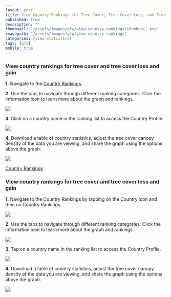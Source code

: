 ```yaml
---
layout: post
title: View Country Rankings for Tree Cover, Tree Cover Loss, and Tree Cover Gain
published: True
description: ""
thumbnail: "/assets/images/gfw/view-country-rankings/thumbnail.png"
imagepath: "/assets/images/gfw/view-country-rankings"
categories: [view statistics]
tags: [gfw]
mobile: true
---
```





<div id="desktopContent" class="content">
  <h3>View country rankings for tree cover and tree cover loss and gain</h3>
  <p><strong>1.</strong> Navigate to the <a href="/countries/overview" target='_blank'>Country Rankings</a>.</p>
  <p><strong>2.</strong> Use the tabs to navigate through different ranking categories. Click the information icon to learn more about the graph and rankings.</p>
  <p><img src="{{site.baseurl}}{{page.imagepath}}/desktop/desktop1.png"/></p>
  <p><strong>3.</strong> Click on a country name in the ranking list to access the Country Profile.</p>
  <p><img src="{{site.baseurl}}{{page.imagepath}}/desktop/desktop2.png"/></p>
  <p><strong>4.</strong> Download a table of country statistics, adjust the tree cover canopy density of the data you are viewing, and share the graph using the options above the graph.</p>
  <p><img src="{{site.baseurl}}{{page.imagepath}}/desktop/desktop3.png"/></p>
  <p><a class="btn green medium" href='/countries/overview' target='_blank'>Country Rankings</a></p>
</div>

<div id="mobileContent" class="content">
  <h3>View country rankings for tree cover and tree cover loss and gain</h3>
  <p><strong>1.</strong> Navigate to the Country Rankings by tapping on the Country icon and then on Country Rankings.</p>
  <p><img src="{{site.baseurl}}{{page.imagepath}}/mobile/mobile1.png"/></p>
  <p><strong>2.</strong> Use the tabs to navigate through different ranking categories. Click the information icon to learn more about the graph and rankings.</p>
  <p><img src="{{site.baseurl}}{{page.imagepath}}/mobile/mobile2.png"/></p>
  <p><strong>3.</strong> Tap on a country name in the ranking list to access the Country Profile.</p>
  <p><img src="{{site.baseurl}}{{page.imagepath}}/mobile/mobile3.png"/></p>
  <p><strong>4.</strong> Download a table of country statistics, adjust the tree cover canopy density of the data you are viewing, and share the graph using the options above the graph.</p>
  <p><img src="{{site.baseurl}}{{page.imagepath}}/mobile/mobile4.png"/></p>
</div>
